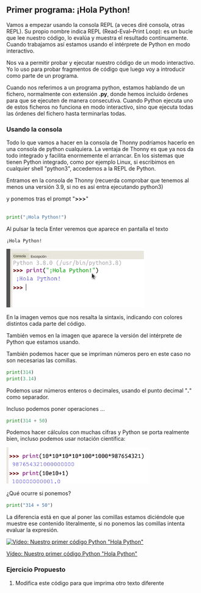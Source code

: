 ## Primer programa: ¡Hola Python!

Vamos a empezar usando la consola REPL (a veces diré consola, otras REPL). Su propio nombre indica REPL (Read-Eval–Print Loop): es un bucle que lee nuestro código, lo evalúa y muestra el resultado continuamente. Cuando trabajamos así estamos usando el intérprete de Python en modo interactivo.

Nos va a permitir probar y ejecutar nuestro código de un modo interactivo. Yo lo uso para probar fragmentos de código que luego voy a introducir como parte de un programa.

Cuando nos referimos a un programa python, estamos hablando de un fichero, normalmente con extensión **.py**, donde hemos incluido órdenes para que se ejecuten de manera consecutiva. Cuando Python ejecuta uno de estos ficheros no funciona en modo interactivo, sino que ejecuta todas las órdenes del fichero hasta terminarlas todas.

### Usando la consola

Todo lo que vamos a hacer en la consola de Thonny podríamos hacerlo en una consola de python cualquiera. La ventaja de Thonny es que ya nos da todo integrado y facilita enormemente el arrancar. En los sistemas que tienen Python integrado, como por ejemplo Linux, si escribimos en cualquier shell "python3", accedemos a la REPL de Python.

Entramos en la consola de Thonny (recuerda comprobar que tenemos al menos una versión 3.9, si no es así entra ejecutando python3)
 
y ponemos tras el prompt "**>>>**"

```python

print("¡Hola Python!")

```

Al pulsar la tecla Enter veremos que aparece en pantalla el texto

```
¡Hola Python!
```
 

!["Hello Python" en la consola](./images/HelloPython_consola.png)

En la imagen vemos que nos resalta la sintaxis, indicando con colores distintos cada parte del código.

También vemos en la imagen que aparece la versión del intérprete de Python que estamos usando.

También podemos hacer que se impriman números pero en  este caso no son necesarias las comillas. 

```python
print(314)
print(3.14)
```

Podemos usar números enteros o decimales, usando el punto decimal "**.**" como separador.

Incluso podemos poner operaciones ...

```python
print(314 + 50)
```

Podemos hacer cálculos con muchas cifras y Python se porta realmente bien, incluso podemos usar notación científica:

![Cálculos matemáticos grandes](./images/CalculosGrandes.png)

 
¿Qué ocurre si ponemos?

```python
print("314 + 50")
```

La diferencia está en que al poner las comillas estamos diciéndole que muestre ese contenido literalmente, si no ponemos las comillas intenta evaluar la expresión. 

[![Vídeo: Nuestro primer código Python "Hola Python"](https://img.youtube.com/vi/xhNefGkhjtU/0.jpg)](https://drive.google.com/file/d/13VjltH1BAoCRiJyfUBpAWsmAu2FRjrvD/view?usp=sharing)

[Vídeo: Nuestro primer código Python "Hola Python"](https://drive.google.com/file/d/13VjltH1BAoCRiJyfUBpAWsmAu2FRjrvD/view?usp=sharing)

### Ejercicio Propuesto

1. Modifica este código para que imprima otro texto diferente
